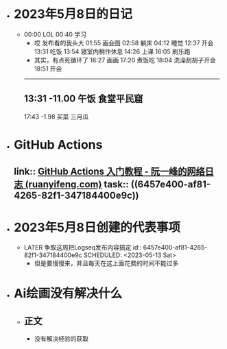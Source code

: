 - # 2023年5月8日的日记
	- 00:00
	  LOL
	  00:40
	  学习
	  * 哎 发布看的我头大
	  01:55
	  画会图
	  02:58
	  躺床
	  04:12
	  睡觉
	  12:37
	  开会
	  13:31
	  吃饭
	  13:54
	  寝室内稍作休息
	  14:26
	  上课 
	  16:05
	  刷乐跑
	  * 其实，有点死循环了
	  16:27
	  画画
	  17:20
	  煮饭吃
	  18:04
	  洗澡刮胡子开会
	  18:51
	  开会 
	  ---
	  13:31
	  -11.00
	  午饭
	  食堂平民窟
	  --
	  17:43
	  -1.98
	  买菜
	  三月瓜
- # GitHub Actions
  link:: [GitHub Actions 入门教程 - 阮一峰的网络日志 (ruanyifeng.com)](https://www.ruanyifeng.com/blog/2019/09/getting-started-with-github-actions.html)
  task:: ((6457e400-af81-4265-82f1-347184400e9c))
	-
- # 2023年5月8日创建的代表事项
	- LATER 争取这周把Logseq发布内容搞定
	  id:: 6457e400-af81-4265-82f1-347184400e9c
	  SCHEDULED: <2023-05-13 Sat>
	  * 但是要慢慢来，并且每天在这上面花费的时间不能过多
- # Ai绘画没有解决什么
	- ## 正文
		- 没有解决经验的获取